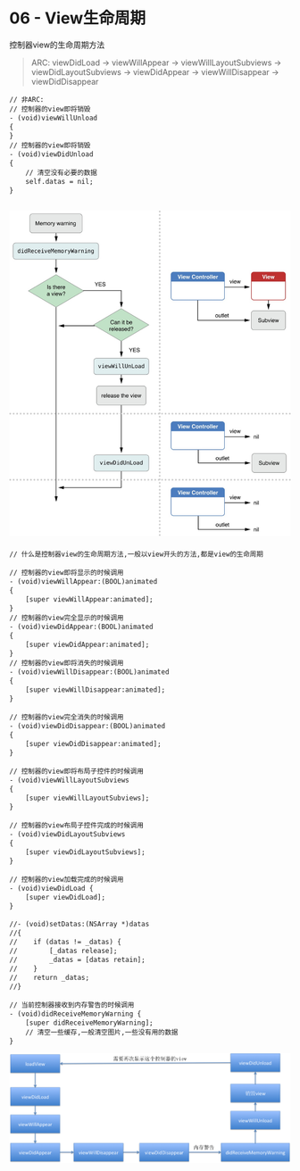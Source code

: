 # 06 - View生命周期

控制器view的生命周期方法 
> ARC:
viewDidLoad -> viewWillAppear -> viewWillLayoutSubviews -> viewDidLayoutSubviews -> viewDidAppear -> viewWillDisappear -> viewDidDisappear

```objc
// 非ARC:
// 控制器的view即将销毁
- (void)viewWillUnload
{
}
// 控制器的view即将销毁
- (void)viewDidUnload
{
    // 清空没有必要的数据
    self.datas = nil;
}
```
![](images/内存警告处理.png)
-----
```objc
// 什么是控制器view的生命周期方法,一般以view开头的方法,都是view的生命周期

// 控制器的view即将显示的时候调用
- (void)viewWillAppear:(BOOL)animated
{
    [super viewWillAppear:animated];
}
// 控制器的view完全显示的时候调用
- (void)viewDidAppear:(BOOL)animated
{
    [super viewDidAppear:animated];
}
// 控制器的view即将消失的时候调用
- (void)viewWillDisappear:(BOOL)animated
{
    [super viewWillDisappear:animated];
}

// 控制器的view完全消失的时候调用
- (void)viewDidDisappear:(BOOL)animated
{
    [super viewDidDisappear:animated];
}

// 控制器的view即将布局子控件的时候调用
- (void)viewWillLayoutSubviews
{
    [super viewWillLayoutSubviews];
}

// 控制器的view布局子控件完成的时候调用
- (void)viewDidLayoutSubviews
{
    [super viewDidLayoutSubviews];
}

// 控制器的view加载完成的时候调用
- (void)viewDidLoad {
    [super viewDidLoad];
}

//- (void)setDatas:(NSArray *)datas
//{
//    if (datas != _datas) {
//        [_datas release];
//        _datas = [datas retain];
//    }
//    return _datas;
//}

// 当前控制器接收到内存警告的时候调用
- (void)didReceiveMemoryWarning {
    [super didReceiveMemoryWarning];
    // 清空一些缓存,一般清空图片,一些没有用的数据
}
```
![](生命周期方法.png)
